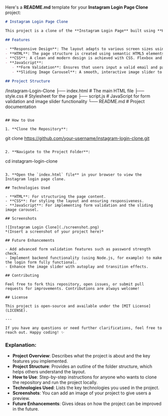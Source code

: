Here's a **README.md** template for your **Instagram Login Page Clone** project:

```markdown
# Instagram Login Page Clone

This project is a clone of the **Instagram Login Page** built using **HTML**, **CSS**, and **JavaScript**. The purpose of this project is to replicate the login page of Instagram with a responsive design, and to practice front-end development skills. Additionally, JavaScript is used for **form validation** and a **sliding image carousel** feature.

## Features

- **Responsive Design**: The layout adapts to various screen sizes using CSS Flexbox and Grid.
- **HTML**: The page structure is created using semantic HTML5 elements, ensuring accessibility and proper form handling.
- **CSS**: A clean and modern design is achieved with CSS. Flexbox and Grid are used for layout, and media queries ensure responsiveness.
- **JavaScript**: 
   - **Form Validation**: Ensures that users input a valid email and password before submitting the form.
   - **Sliding Image Carousel**: A smooth, interactive image slider to enhance the visual appeal.

## Project Structure

```
/Instagram-Login-Clone
├── index.html          # The main HTML file
├── style.css           # Stylesheet for the page
├── script.js           # JavaScript for form validation and image slider functionality
└── README.md           # Project documentation
```

## How to Use

1. **Clone the Repository**:
   ```
   git clone https://github.com/your-username/instagram-login-clone.git
   ```
   
2. **Navigate to the Project Folder**:
   ```
   cd instagram-login-clone
   ```

3. **Open the `index.html` file** in your browser to view the Instagram login page clone.

## Technologies Used

- **HTML**: For structuring the page content.
- **CSS**: For styling the layout and ensuring responsiveness.
- **JavaScript**: For implementing form validation and the sliding image carousel.

## Screenshots

![Instagram Login Clone](./screenshot.png)  
*(Insert a screenshot of your project here)*

## Future Enhancements

- Add advanced form validation features such as password strength check.
- Implement backend functionality (using Node.js, for example) to make the login form fully functional.
- Enhance the image slider with autoplay and transition effects.

## Contributing

Feel free to fork this repository, open issues, or submit pull requests for improvements. Contributions are always welcome!

## License

This project is open-source and available under the [MIT License](LICENSE).

---

If you have any questions or need further clarifications, feel free to reach out. Happy coding! ✨
```

### Explanation:
- **Project Overview**: Describes what the project is about and the key features you implemented.
- **Project Structure**: Provides an outline of the folder structure, which helps others understand the layout.
- **How to Use**: Step-by-step instructions for anyone who wants to clone the repository and run the project locally.
- **Technologies Used**: Lists the key technologies you used in the project.
- **Screenshots**: You can add an image of your project to give users a preview.
- **Future Enhancements**: Gives ideas on how the project can be improved in the future.
